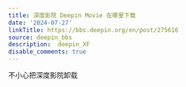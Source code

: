```yaml
---
title: 深度影院 Deepin Movie 在哪里下载
date: '2024-07-27'
linkTitle: https://bbs.deepin.org/en/post/275616
source: deepin_bbs
description:  deepin_XF 
disable_comments: true
---
```

不小心把深度影院卸载
